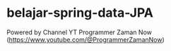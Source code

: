 # belajar-spring-data-JPA
Powered by Channel YT Programmer Zaman Now (https://www.youtube.com/@ProgrammerZamanNow)
